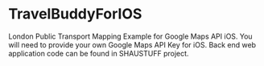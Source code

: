 # TravelBuddyForIOS
London Public Transport Mapping Example for Google Maps API iOS.
You will need to provide your own Google Maps API Key for iOS.
Back end web application code can be found in SHAUSTUFF project.
